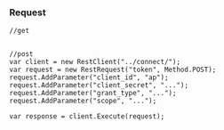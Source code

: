 ### Request

    //get
    

    //post
    var client = new RestClient("../connect/");
    var request = new RestRequest("token", Method.POST);
    request.AddParameter("client_id", "ap");
    request.AddParameter("client_secret", "...");
    request.AddParameter("grant_type", "...");
    request.AddParameter("scope", "...");

    var response = client.Execute(request);
